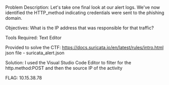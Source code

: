Problem Description:
Let's take one final look at our alert logs. We've now identified the HTTP_method indicating credentials were sent to the phishing domain.

Objectives:
What is the IP address that was responsible for that traffic?

Tools Required:
Text Editor

Provided to solve the CTF:
https://docs.suricata.io/en/latest/rules/intro.html
json file - suricata_alert.json

Solution:
I used the Visual Studio Code Editor to filter for the http.method:POST and then the source IP of the activity

FLAG: 10.15.38.78
